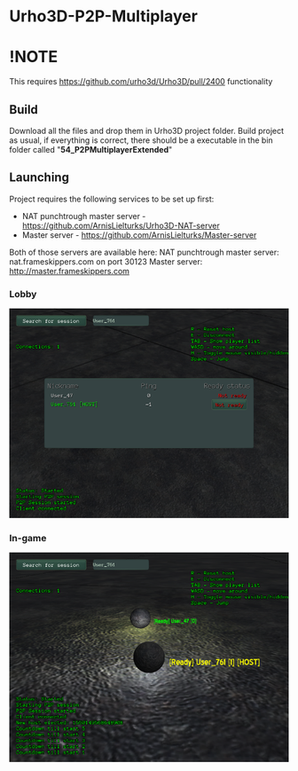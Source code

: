 # Urho3D-P2P-Multiplayer

# !NOTE 
This requires https://github.com/urho3d/Urho3D/pull/2400 functionality

## Build
Download all the files and drop them in Urho3D project folder. Build project as usual, if everything is correct, there should be a executable in the bin folder called "<b>54_P2PMultiplayerExtended</b>"

## Launching
Project requires the following services to be set up first:
* NAT punchtrough master server - https://github.com/ArnisLielturks/Urho3D-NAT-server
* Master server - https://github.com/ArnisLielturks/Master-server

Both of those servers are available here:
NAT punchtrough master server: nat.frameskippers.com on port 30123 
Master server: http://master.frameskippers.com


### Lobby
![alt tag](https://github.com/ArnisLielturks/Urho3D-P2P-Multiplayer/blob/master/Screenshots/Screenshot_Thu_Feb_14_15_08_06_2019.png)

### In-game
![alt tag](https://github.com/ArnisLielturks/Urho3D-P2P-Multiplayer/blob/master/Screenshots/Screenshot_Thu_Feb_14_15_08_22_2019.png)

